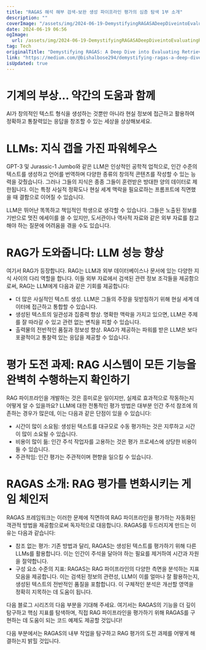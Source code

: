 ```yaml
---
title: "RAGAS 해석 해부 검색-보완 생성 파이프라인 평가의 심층 탐색 1부 소개"
description: ""
coverImage: "/assets/img/2024-06-19-DemystifyingRAGASADeepDiveintoEvaluatingRetrieval-AugmentedGenerationPipelinesPart1Introduction_0.png"
date: 2024-06-19 06:56
ogImage: 
  url: /assets/img/2024-06-19-DemystifyingRAGASADeepDiveintoEvaluatingRetrieval-AugmentedGenerationPipelinesPart1Introduction_0.png
tag: Tech
originalTitle: "Demystifying RAGAS: A Deep Dive into Evaluating Retrieval-Augmented Generation Pipelines (Part 1: Introduction)"
link: "https://medium.com/@bishalbose294/demystifying-ragas-a-deep-dive-into-evaluating-retrieval-augmented-generation-pipelines-part-1-f8a6f28927c6"
isUpdated: true
---
```






# 기계의 부상... 약간의 도움과 함께

AI가 창의적인 텍스트 형식을 생성하는 것뿐만 아니라 현실 정보에 접근하고 활용하여 정확하고 통찰력있는 응답을 창조할 수 있는 세상을 상상해보세요.

# LLMs: 지식 갭을 가진 파워헤우스

GPT-3 및 Jurassic-1 Jumbo와 같은 LLM은 인상적인 공학적 업적으로, 인간 수준의 텍스트를 생성하고 언어를 번역하며 다양한 종류의 창의적 콘텐츠를 작성할 수 있는 능력을 갖췄습니다. 그러나 그들의 지식은 종종 그들이 훈련받은 방대한 양의 데이터로 제한됩니다. 이는 특정 사실적 정확도나 현실 세계 맥락을 필요로하는 프롬프트에 직면했을 때 결함으로 이어질 수 있습니다.

<div class="content-ad"></div>

LLM은 뛰어난 똑똑하고 책임적인 학생으로 생각할 수 있습니다. 그들은 노출된 정보를 기반으로 멋진 에세이를 쓸 수 있지만, 도서관이나 역사적 자료와 같은 외부 자료를 참고해야 하는 질문에 어려움을 겪을 수도 있습니다.

# RAG가 도와줍니다: LLM 성능 향상

여기서 RAG가 등장합니다. RAG는 LLM과 외부 데이터베이스나 문서에 있는 다양한 지식 사이의 다리 역할을 합니다. 이들 외부 자료에서 검색된 관련 정보 조각들을 제공함으로써, RAG는 LLM에게 다음과 같은 기회를 제공합니다:

- 더 많은 사실적인 텍스트 생성. LLM은 그들의 주장을 뒷받침하기 위해 현실 세계 데이터에 접근하고 통합할 수 있습니다.
- 생성된 텍스트의 일관성과 집중력 향상. 명확한 맥락을 가지고 있으면, LLM은 주제를 잘 따라갈 수 있고 관련 없는 변칙을 피할 수 있습니다.
- 출력물의 전반적인 품질과 정보성 향상. RAG가 제공하는 파워를 받은 LLM은 보다 포괄적이고 통찰력 있는 응답을 제공할 수 있습니다.

<div class="content-ad"></div>

# 평가 도전 과제: RAG 시스템이 모든 기능을 완벽히 수행하는지 확인하기

RAG 파이프라인을 개발하는 것은 흥미로운 일이지만, 실제로 효과적으로 작동하는지 어떻게 알 수 있을까요? LLM에 대한 전통적인 평가 방법은 대부분 인간 주석 참조에 의존하는 경우가 많은데, 이는 다음과 같은 단점이 있을 수 있습니다:

- 시간이 많이 소요됨: 생성된 텍스트를 대규모로 수동 평가하는 것은 지루하고 시간이 많이 소요될 수 있습니다.
- 비용이 많이 듦: 인간 주석 작업자를 고용하는 것은 평가 프로세스에 상당한 비용이 들 수 있습니다.
- 주관적임: 인간 평가는 주관적이며 편향을 일으킬 수 있습니다.

# RAGAS 소개: RAG 평가를 변화시키는 게임 체인저

<div class="content-ad"></div>

RAGAS 프레임워크는 이러한 문제에 직면하여 RAG 파이프라인을 평가하는 자동화된 객관적 방법을 제공함으로써 독자적으로 대응합니다. RAGAS를 두드러지게 만드는 이유는 다음과 같습니다:

- 참조 없는 평가: 기존 방법과 달리, RAGAS는 생성된 텍스트를 평가하기 위해 다른 LLMs를 활용합니다. 이는 인간이 주석을 달아야 하는 필요를 제거하여 시간과 자원을 절약합니다.
- 구성 요소 수준의 지표: RAGAS는 RAG 파이프라인의 다양한 측면을 분석하는 지표 모음을 제공합니다. 이는 검색된 정보의 관련성, LLM이 이를 얼마나 잘 활용하는지, 생성된 텍스트의 전반적인 품질을 포함합니다. 이 구체적인 분석은 개선할 영역을 정확히 지목하는 데 도움이 됩니다.

다음 블로그 시리즈의 다음 부분을 기대해 주세요. 여기서는 RAGAS의 기능을 더 깊이 탐구하고 핵심 지표를 탐색하며, 직접 RAG 파이프라인을 평가하기 위해 RAGAS를 구현하는 데 도움이 되는 코드 예제도 제공할 것입니다!

다음 부분에서는 RAGAS의 내부 작업을 탐구하고 RAG 평가의 도전 과제를 어떻게 해결하는지 밝힐 것입니다.